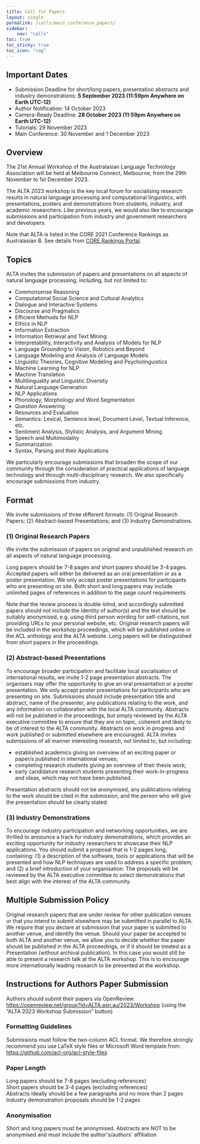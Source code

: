 ```yaml
---
title: Call for Papers
layout: single
permalink: /calls/main_conference_papers/
sidebar: 
    nav: "calls"
toc: true
toc_sticky: true
toc_icon: "cog"
---
```

## Important Dates
- Submission Deadline for short/long papers, presentation abstracts and industry demonstrations: **5 September 2023 (11:59pm Anywhere on Earth UTC-12)**
- Author Notification: 14 October 2023
- Camera-Ready Deadline: **28 October 2023 (11:59pm Anywhere on Earth UTC-12)**
- Tutorials: 29 November 2023
- Main Conference: 30 November and 1 December 2023


## Overview
The 21st Annual Workshop of the Australasian Language Technology Association will be held at Melbourne Connect, Melbourne, from the 29th November to 1st December 2023.

The ALTA 2023 workshop is the key local forum for socialising research results in natural language processing and computational linguistics, with presentations, posters and demonstrations from students, industry, and academic researchers. Like previous years, we would also like to encourage submissions and participation from industry and government researchers and developers.

Note that ALTA is listed in the CORE 2021 Conference Rankings as Australasian B. See details from [CORE Rankings Portal](https://www.core.edu.au/conference-portal)<base target="_blank">.


## Topics

ALTA invites the submission of papers and presentations on all aspects of natural language processing, including, but not limited to:

- Commonsense Reasoning
- Computational Social Science and Cultural Analytics
-	Dialogue and Interactive Systems
-	Discourse and Pragmatics
-	Efficient Methods for NLP
-	Ethics in NLP
-	Information Extraction
-	Information Retrieval and Text Mining
-	Interpretability, Interactivity and Analysis of Models for NLP
-	Language Grounding to Vision, Robotics and Beyond
-	Language Modeling and Analysis of Language Models
-	Linguistic Theories, Cognitive Modeling and Psycholinguistics
-	Machine Learning for NLP
-	Machine Translation
-	Multilinguality and Linguistic Diversity
-	Natural Language Generation
-	NLP Applications
-	Phonology, Morphology and Word Segmentation
-	Question Answering
-	Resources and Evaluation
-	Semantics: Lexical, Sentence level, Document Level, Textual Inference, etc.
-	Sentiment Analysis, Stylistic Analysis, and Argument Mining
-	Speech and Multimodality
-	Summarization
-	Syntax, Parsing and their Applications

We particularly encourage submissions that broaden the scope of our community through the consideration of practical applications of language technology and through multi-disciplinary research. We also specifically encourage submissions from industry.

## Format

We invite submissions of three different formats: (1) Original Research Papers; (2) Abstract-based Presentations; and (3) Industry Demonstrations.

### (1)	Original Research Papers
We invite the submission of papers on original and unpublished research on all aspects of natural language processing.

Long papers should be 7-8 pages and short papers should be 3-4 pages. Accepted papers will either be delivered as an oral presentation or as a poster presentation. We only accept poster presentations for participants who are presenting on site. Both short and long papers may include unlimited pages of references in addition to the page count requirements.

Note that the review process is double-blind, and accordingly submitted papers should not include the identity of author(s) and the text should be suitably anonymised, e.g. using third person wording for self-citations, not providing URLs to your personal website, etc. Original research papers will be included in the workshop proceedings, which will be published online in the ACL anthology and the ALTA website. Long papers will be distinguished from short papers in the proceedings.

### (2)	Abstract-based Presentations
 
To encourage broader participation and facilitate local socialisation of international results, we invite 1-2 page presentation abstracts. The organisers may offer the opportunity to give an oral presentation or a poster presentation. We only accept poster presentations for participants who are presenting on site. Submissions should include presentation title and abstract, name of the presenter, any publications relating to the work, and any information on collaboration with the local ALTA community. Abstracts will not be published in the proceedings, but simply reviewed by the ALTA executive committee to ensure that they are on topic, coherent and likely to be of interest to the ALTA community. Abstracts on work in progress and work published or submitted elsewhere are encouraged. ALTA invites submissions of all manner interesting research, not limited to, but including:

-	established academics giving an overview of an exciting paper or paper/s published in international venues;
-	completing research students giving an overview of their thesis work;
-	early candidature research students presenting their work-in-progress and ideas, which may not have been published.

Presentation abstracts should not be anonymised, any publications relating to the work should be cited in the submission, and the person who will give the presentation should be clearly stated.

### (3)	Industry Demonstrations

To encourage industry participation and networking opportunities, we are thrilled to announce a track for industry demonstrations, which provides an exciting opportunity for industry researchers to showcase their NLP applications. You should submit a proposal that is 1-2 pages long, containing: (1) a description of the software, tools or applications that will be presented and how NLP techniques are used to address a specific problem; and (2) a brief introduction of your organisation. The proposals will be reviewed by the ALTA executive committee to select demonstrations that best align with the interest of the ALTA community.

## Multiple Submission Policy

Original research papers that are under review for other publication venues or that you intend to submit elsewhere may be submitted in parallel to ALTA. We require that you declare at submission that your paper is submitted to another venue, and identify the venue. Should your paper be accepted to both ALTA and another venue, we allow you to decide whether the paper should be published in the ALTA proceedings, or if it should be treated as a Presentation (without archival publication). In this case you would still be able to present a research talk at the ALTA workshop. This is to encourage more internationally leading research to be presented at the workshop.

## Instructions for Authors Paper Submission
 
Authors should submit their papers via OpenReview: <https://openreview.net/group?id=ALTA.asn.au/2023/Workshop><base target="_blank"> (using the “ALTA 2023 Workshop Submission” button)

### Formatting Guidelines
Submissions must follow the two-column ACL format. We therefore strongly recommend you use LaTeX style files or Microsoft Word template from: <https://github.com/acl-org/acl-style-files><base target="_blank">

### Paper Length
Long papers should be 7-8 pages (excluding references) \
Short papers should be 3-4 pages (excluding references) \
Abstracts ideally should be a few paragraphs and no more than 2 pages Industry demonstration proposals should be 1-2 pages

### Anonymisation
Short and long papers must be anonymised.
Abstracts are NOT to be anonymised and must include the author's/authors' affiliation
